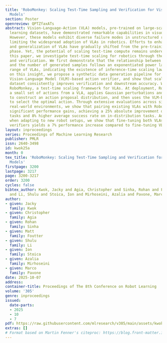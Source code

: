```yaml
---
title: 'RoboMonkey: Scaling Test-Time Sampling and Verification for Vision-Language-Action
  Models'
section: Poster
openreview: QPTZfaxATs
abstract: Vision-Language-Action (VLA) models, pre-trained on large-scale imitation
  learning datasets, have demonstrated remarkable capabilities in visuomotor control.
  However, these models exhibit diverse failure modes in unstructured real-world environments,
  limiting the widespread adoption of VLAs in robotics. Efforts to enhance the robustness
  and generalization of VLAs have gradually shifted from the pre-training to the post-training
  phase. Yet, the potential of scaling test-time compute remains underexplored. In
  this paper, we investigate test-time scaling for robotics through the lens of sampling
  and verification. We first demonstrate that the relationship between action error
  and the number of generated samples follows an exponentiated power law across a
  range of VLAs, indicating the existence of inference-time scaling laws. Building
  on this insight, we propose a synthetic data generation pipeline for training a
  Vision-Language Model (VLM)-based action verifier, and show that scaling the synthetic
  dataset consistently improves verification and downstream accuracy. We then introduce
  RoboMonkey, a test-time scaling framework for VLAs. At deployment, RoboMonkey samples
  a small set of actions from a VLA, applies Gaussian perturbations and majority voting
  to construct an action proposal distribution, and then uses the VLM-based verifier
  to select the optimal action. Through extensive evaluations across simulated and
  real-world environments, we show that pairing existing VLAs with RoboMonkey yields
  significant performance gains, achieving a 25% absolute improvement on out-of-distribution
  tasks and 8% higher average success rate on in-distribution tasks. Additionally,
  when adapting to new robot setups, we show that fine-tuning both VLAs and action
  verifiers yields a 7% performance increase compared to fine-tuning VLAs alone.
layout: inproceedings
series: Proceedings of Machine Learning Research
publisher: PMLR
issn: 2640-3498
id: kwok25a
month: 0
tex_title: 'RoboMonkey: Scaling Test-Time Sampling and Verification for Vision-Language-Action
  Models'
firstpage: 3200
lastpage: 3217
page: 3200-3217
order: 3200
cycles: false
bibtex_author: Kwok, Jacky and Agia, Christopher and Sinha, Rohan and Foutter, Matt
  and Li, Shulu and Stoica, Ion and Mirhoseini, Azalia and Pavone, Marco
author:
- given: Jacky
  family: Kwok
- given: Christopher
  family: Agia
- given: Rohan
  family: Sinha
- given: Matt
  family: Foutter
- given: Shulu
  family: Li
- given: Ion
  family: Stoica
- given: Azalia
  family: Mirhoseini
- given: Marco
  family: Pavone
date: 2025-10-07
address:
container-title: Proceedings of The 8th Conference on Robot Learning
volume: '305'
genre: inproceedings
issued:
  date-parts:
  - 2025
  - 10
  - 7
pdf: https://raw.githubusercontent.com/mlresearch/v305/main/assets/kwok25a/kwok25a.pdf
extras: []
# Format based on Martin Fenner's citeproc: https://blog.front-matter.io/posts/citeproc-yaml-for-bibliographies/
---
```

